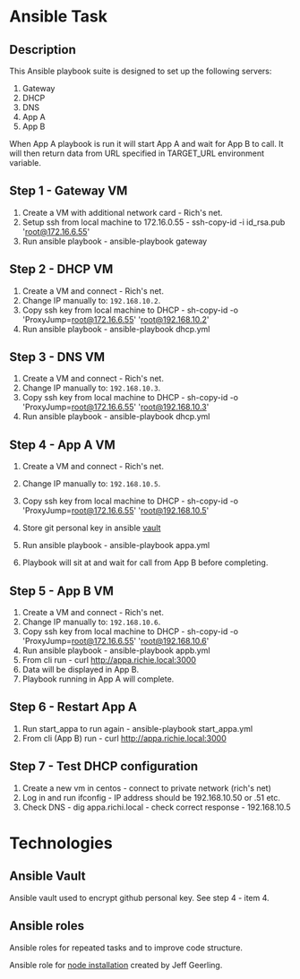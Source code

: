 # Ansible Task

## Description
This Ansible playbook suite is designed to set up the following servers:

1. Gateway
2. DHCP
3. DNS
4. App A
5. App B

When App A playbook is run it will start App A and wait for App B to call. It will then return data from URL specified in TARGET_URL environment variable.



## Step 1 - Gateway VM
1. Create a VM with additional network card - Rich's net.
2. Setup ssh from local machine to 172.16.0.55 - ssh-copy-id -i id_rsa.pub 'root@172.16.6.55'
3. Run ansible playbook - ansible-playbook gateway


## Step 2 - DHCP VM
1. Create a VM and connect - Rich's net.
2. Change IP manually to: `192.168.10.2`.
3. Copy ssh key from local machine to DHCP - sh-copy-id -o 'ProxyJump=root@172.16.6.55' 'root@192.168.10.2'
4. Run ansible playbook - ansible-playbook dhcp.yml

## Step 3 - DNS VM
1. Create a VM and connect - Rich's net.
2. Change IP manually to: `192.168.10.3`.
3. Copy ssh key from local machine to DHCP - sh-copy-id -o 'ProxyJump=root@172.16.6.55' 'root@192.168.10.3'
4. Run ansible playbook - ansible-playbook dhcp.yml

## Step 4 - App A VM
1. Create a VM and connect - Rich's net.
2. Change IP manually to: `192.168.10.5`.
3. Copy ssh key from local machine to DHCP - sh-copy-id -o 'ProxyJump=root@172.16.6.55' 'root@192.168.10.5'
4. Store git personal key in ansible [vault](https://www.digitalocean.com/community/tutorials/how-to-use-vault-to-protect-sensitive-ansible-data)

5. Run ansible playbook - ansible-playbook appa.yml
6. Playbook will sit at and wait for call from App B before completing.

## Step 5 - App B VM
1. Create a VM and connect - Rich's net.
2. Change IP manually to: `192.168.10.6`.
3. Copy ssh key from local machine to DHCP - sh-copy-id -o 'ProxyJump=root@172.16.6.55' 'root@192.168.10.6'
4. Run ansible playbook - ansible-playbook appb.yml
5. From cli run - curl http://appa.richie.local:3000
6. Data will be displayed in App B.
7. Playbook running in App A will complete.

## Step 6 - Restart App A
1. Run start_appa to run again - ansible-playbook start_appa.yml
2. From cli (App B) run - curl http://appa.richie.local:3000

## Step 7 - Test DHCP configuration
1. Create a new vm in centos - connect to private network (rich's net)
2. Log in and run ifconfig - IP address should be 192.168.10.50 or .51 etc.
3. Check DNS - dig appa.richi.local - check correct response - 192.168.10.5

# Technologies
## Ansible Vault
Ansible vault used to encrypt github personal key. See step 4 - item 4.

## Ansible roles
Ansible roles for repeated tasks and to improve code structure.

Ansible role for [node installation](https://galaxy.ansible.com/ui/standalone/roles/geerlingguy/nodejs/documentation/) created by Jeff Geerling.